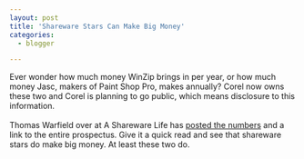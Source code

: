 ```yaml
---
layout: post
title: 'Shareware Stars Can Make Big Money'
categories:
  - blogger

---
```


Ever wonder how much money WinZip brings in per year, or how much money Jasc, makers of Paint Shop Pro, makes annually?  Corel now owns these two and Corel is planning to go public, which means disclosure to this information.  <br /><br />Thomas Warfield over at A Shareware Life has <a href="http://www.asharewarelife.com/2006/04/winzip_and_jasc.html">posted the numbers</a> and a link to the entire prospectus.  Give it a quick read and see that shareware stars do make big money.  At least these two do.
